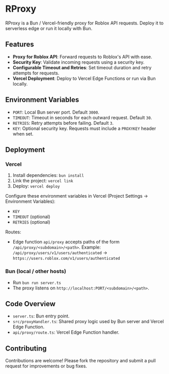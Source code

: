 # RProxy

RProxy is a Bun / Vercel-friendly proxy for Roblox API requests. Deploy it to serverless edge or run it locally with Bun.

## Features

- **Proxy for Roblox API**: Forward requests to Roblox's API with ease.
- **Security Key**: Validate incoming requests using a security key.
- **Configurable Timeout and Retries**: Set timeout duration and retry attempts for requests.
- **Vercel Deployment**: Deploy to Vercel Edge Functions or run via Bun locally.

## Environment Variables

- `PORT`: Local Bun server port. Default `3000`.
- `TIMEOUT`: Timeout in seconds for each outward request. Default `30`.
- `RETRIES`: Retry attempts before failing. Default `3`.
- `KEY`: Optional security key. Requests must include a `PROXYKEY` header when set.

## Deployment

### Vercel

1. Install dependencies: `bun install`
2. Link the project: `vercel link`
3. Deploy: `vercel deploy`

Configure these environment variables in Vercel (Project Settings → Environment Variables):

- `KEY`
- `TIMEOUT` (optional)
- `RETRIES` (optional)

Routes:

- Edge function `api/proxy` accepts paths of the form `/api/proxy/<subdomain>/<path>`. Example: `/api/proxy/users/v1/users/authenticated` → `https://users.roblox.com/v1/users/authenticated`

### Bun (local / other hosts)

- Run `bun run server.ts`
- The proxy listens on `http://localhost:PORT/<subdomain>/<path>`.

## Code Overview

- `server.ts`: Bun entry point.
- `src/proxyHandler.ts`: Shared proxy logic used by Bun server and Vercel Edge Function.
- `api/proxy/route.ts`: Vercel Edge Function handler.

## Contributing

Contributions are welcome! Please fork the repository and submit a pull request for improvements or bug fixes.


